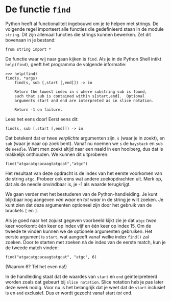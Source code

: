 # De functie `find`

Python heeft al functionaliteit ingebouwd om je te helpen met strings. De
volgende regel importeert alle functies die gedefinieerd staan in de module
`string`. Dit zijn allemaal functies die strings kunnen bewerken. Zet dit
bovenaan in je bestand:

    from string import *

De functie waar wij naar gaan kijken is `find`. Als je in de Python Shell intikt `help(find)`, geeft het programma de volgende informatie:

    >>> help(find)
    find(s, *args)
        find(s, sub [,start [,end]]) -> in
        
        Return the lowest index in s where substring sub is found,
        such that sub is contained within s[start,end].  Optional
        arguments start and end are interpreted as in slice notation.
        
        Return -1 on failure.

Lees het eens door! Eerst eens dit:

	find(s, sub [,start [,end]]) -> in

Dat betekent dat er twee *verplichte* argumenten zijn. `s` (waar je in zoekt),
en `sub` (waar je naar op zoek bent). Vanaf nu noemen we `s` de `haystack` en
`sub` de `needle`. Want men zoekt altijd naar een naald in een hooiberg, dus dat
is makkelijk onthouden. We kunnen dit uitproberen:

    find("atgacatgcacaagtatgcat","atgc")

Het resultaat van deze opdracht is de index van het eerste voorkomen van de
string `atgc`. Probeer ook eens wat andere zoekopdrachten uit. Merk op, dat als
de needle onvindbaar is, je -1 als waarde terugkrijgt.

We gaan verder met het bestuderen van de Python-handleiding. Je kunt blijkbaar
nog aangeven *van waar* en *tot waar* in de string je wilt zoeken. Je kunt zien
dat deze argumenten optioneel zijn door het gebruik van de brackets `[` en `]`.

Als je goed naar het zojuist gegeven voorbeeld kijkt zie je dat `atgc` *twee*
keer voorkomt: één keer op index vijf en één keer op index 15. Om de tweede te vinden kunnen we de optionele argumenten gebruiken. Het eerste argument is `start`, wat aangeeft vanaf welke index `find()` zal zoeken. Door te starten met zoeken ná de index van de eerste match, kun je de tweede match vinden:

    find("atgacatgcacaagtatgcat", "atgc", 6)

(Waarom 6? Tel het even na!)

In de handleiding staat dat de waardes van `start` en `end` geïnterpreteerd
worden zoals dat gebeurt bij `slice notation`. Slice notation heb je pas later
deze week nodig. Voor nu is het belangrijk dat je weet dat de `start` inclusief is
en `end` exclusief. Dus er wordt gezocht vanaf start *tot* end.
